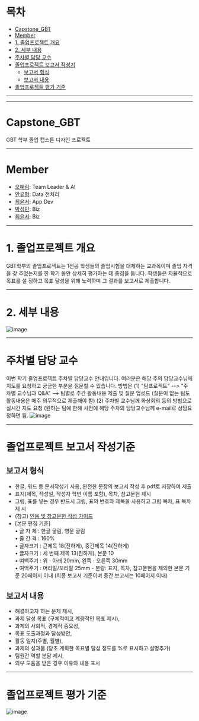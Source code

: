 # 목차


- [Capstone_GBT](#capstone-gbt)
- [Member](#member)
- [1. 졸업프로젝트 개요](#1--졸업프로젝트-개요)
- [2. 세부 내용](#2--세부-내용)
- [주차별 담당 교수](#주차별-담당-교수)
- [졸업프로젝트 보고서 작성기](#졸업프로젝트-보고서-작성기)
  * [보고서 형식](#보고서-형식)
  * [보고서 내용](#보고서-내용)
- [졸업프로젝트 평가 기준](#졸업프로젝트-평가-기준)

-----
-----




# Capstone_GBT
GBT 학부 졸업 캡스톤 디자인 프로젝트  




---

# Member
* [오예림](https://github.com/yerimoh): Team Leader & AI       
* [안유형](https://github.com/Yoohyung): Data 전처리    
* [최윤서](https://github.com/cys1009): App Dev        
* [박성민](): Biz        
* [최윤서](): Biz        


----

# 1. 졸업프로젝트 개요
GBT학부의 졸업프로젝트는 1전공 학생들의 졸업시험을 대체하는 교과목이며 졸업 자격을 갖
추었는지를 한 학기 동안 상세히 평가하는 데 중점을 둡니다. 학생들은 자율적으로 목표를 설
정하고 목표 달성을 위해 노력하며 그 결과를 보고서로 제출합니다.     


----


# 2. 세부 내용  
![image](https://user-images.githubusercontent.com/76824611/188261985-d3f62752-0cce-4ce0-9c88-1800766be984.png)





----

# 주차별 담당 교수   
이번 학기 졸업프로젝트 주차별 담당교수 안내입니다. 여러분은 해당 주의 담당교수님께 지도를 요청하고 궁금한 부분을 질문할 수 있습니다. 방법은 (1) "팀프로젝트" --> "주차별 교수님과 Q&A" --> 팀별로 주간 활동내용 제출 및 질문 업로드 (질문이 없는 팀도 활동내용은 매주 의무적으로 제출해야 함)  (2) 주차별 교수님께 화상회의 등의 방법으로 실시간 지도 요청 (원하는 팀에 한해 사전에 해당 주차의 담당교수님께 e-mail로 상담요청하면 됨. 
![image](https://user-images.githubusercontent.com/76824611/188261955-ffa9ce24-5692-40b1-a65d-189f898a67bf.png)



-----


# 졸업프로젝트 보고서 작성기준

## 보고서 형식
- 한글, 워드 등 문서작성기 사용, 완전한 문장의 보고서 작성 후 pdf로 저장하여 제출    
- 표지(제목, 작성일, 작성자 학번 이름 포함), 목차, 참고문헌 제시       
- 그림, 표를 넣는 경우 반드시 그림, 표의 번호와 제목을 사용하고 그림 목차, 표 목차 제
시      
- (참고) [인용 및 참고문헌 작성 가이드](https://korean.scd.edu.au/pluginfile.php/32123/mod_resource/content/4/%EC%B0%B8%EA%B3%A0%EB%AC%B8%ED%97%8C%20%EC%9E%91%EC%84%B1%EB%B2%95%20-%20%EC%84%9C%EC%9A%B8%EB%8C%80%20%EB%8F%84%EC%84%9C%EA%B4%80.pdf)     
- [본문 편집 기준]    
 • 글 자 체 : 한글 굴림, 영문 굴림   
 • 줄 간 격 : 160%    
 • 글자크기 : 큰제목 18(진하게), 중간제목 14(진하게)   
 • 글자크기 : 세 번째 제목 13(진하게), 본문 10   
 • 여백주기 : 위ㆍ아래 20mm, 왼쪽ㆍ오른쪽 30mm      
 • 여백주기 : 머리말/꼬리말 25mm - 분량: 표지, 목차, 참고문헌을 제외한 본문 기준 20페이지 이내 (최종 보고서 기준이며
중간 보고서는 10페이지 이내)              
 
##  보고서 내용
- 해결하고자 하는 문제 제시,   
- 과제 달성 목표 (구체적이고 계량적인 목표 제시),   
- 과제의 사회적, 경제적 중요성,   
- 목표 도출과정과 달성방안,   
- 활동 일지(주별, 월별),   
- 과제의 성과물 (당초 계획한 목표별 달성 정도를 %로 표시하고 설명추가)    
- 팀원간 역할 분담 제시,   
- 외부 도움을 받은 경우 이유와 내용 표시


-----

# 졸업프로젝트 평가 기준

![image](https://user-images.githubusercontent.com/76824611/188262037-6dbe9cce-6dc6-4fdb-8082-d97e71b3804d.png)


